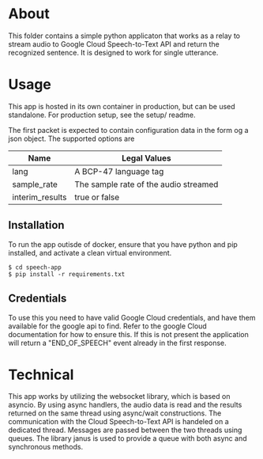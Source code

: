 # About
This folder contains a simple python applicaton that works as a relay to stream audio to Google Cloud Speech-to-Text API and return the recognized sentence. It is designed to work for single utterance. 

# Usage
This app is hosted in its own container in production, but can be used standalone. For production setup, see the setup/ readme. 

The first packet is expected to contain configuration data in the form og a json object. The supported options are

|Name | Legal Values|
|-----------------	|---------------------------------------	|
| lang            	| A BCP-47 language tag                 	|
| sample_rate     	| The sample rate of the audio streamed 	|
| interim_results 	| true or false               	|

## Installation
To run the app outisde of docker, ensure that you have python and pip installed, and activate a clean virtual environment. 

```
$ cd speech-app
$ pip install -r requirements.txt
```

## Credentials
To use this you need to have valid Google Cloud credentials, and have them available for the google api to find. Refer to the google Cloud documentation for how to ensure this. If this is not present the application will return a "END_OF_SPEECH" event already in the first response. 

# Technical
This app works by utilizing the websocket library, which is based on asyncio. By using async handlers, the audio data is read and the results returned on the same thread using async/wait constructions. The communication with the Cloud Speech-to-Text API is handeled on a dedicated thread. Messages are passed between the two threads using queues. The library janus is used to provide a queue with both async and synchronous methods. 
